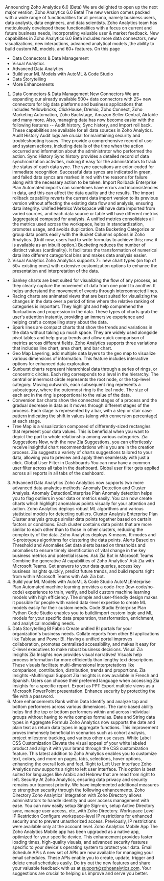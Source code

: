 Announcing Zoho Analytics 6.0 (Beta)
We are delighted to open up the next major version, Zoho Analytics 6.0 Beta! The new version comes packed with a wide range of functionalities for all persona, namely business users, data analysts, data engineers, and data scientists. Zoho Analytics team has meticulously developed these functionalities with a focus on current and future business needs, incorporating valuable user & market feedback.
New capabilities in Zoho Analytics 6.0 Beta includes more data connectors, new visualizations, new interactions, advanced analytical models ,the ability to build custom ML models, and 60+ features.
On this page
- Data Connectors & Data Management
- Visual Analytics
- Advanced Data Analytics
- Build your ML Models with AutoML & Code Studio
- Data Storytelling
- More Enhancements
1. Data Connectors & Data Management
New Connectors
We are expanding our already available 500+ data connectors with 25+ new connectors for big data platforms and business applications that includes Yellowbricks, ClickHouse, Dremio, Zoho Connect, Zoho Marketing Automation, Zoho Backstage, Amazon Seller Central, Airtable and many more.
Also, managing data has now become easier with the following features -- Audit history, Sync history, and Import roll back. These capabilities are available for all data sources in Zoho Analytics.
Audit History
Audit logs are crucial for maintaining security and troubleshooting issues. They provide a comprehensive record of user and system actions, including details of the time when the action occurred and information about the administrator who performed the action.
Sync History
Sync history provides a detailed record of data synchronization activities, making it easy for the administrators to track the status of each data sync. The sync operations are color-coded for immediate recognition. Successful data syncs are indicated in green, and failed data syncs are marked in red with the reasons for failure along with the necessary action to be taken.
Import Rollback Enterprise Plan
Automated imports can sometimes have errors and inconsistencies in data, and this can affect the data quality and the results. The import rollback capability reverts the current data import version to its previous version without affecting the existing data flow and analysis, ensuring data integrity.
Unified Metrics
Workspace will have data imported from varied sources, and each data source or table will have different metrics (aggregates) computed for analysis. A unified metrics consolidates all the metrics used across the workspace, helps in standardization, promotes usage, and avoids duplication.
Data Bucketing
Categorize or group data points easily with the Bucket Columns options in Zoho Analytics. (Until now, users had to write formulas to achieve this; now, it is available as an inbuilt option.) Bucketing reduces the number of distinct values (cardinality). It facilitates the transformation of numerical data into different categorical bins and makes data analysis easier.
2. Visual Analytics
Zoho Analytics supports 7+ new chart types (on top of 50+ existing ones) with extensive customization options to enhance the presentation and interpretation of the data.
- Sankey charts are best suited for visualizing the flow of any process, as they clearly capture the movement of data from one point to another. It helps understand the movement of events through interconnected lines.
- Racing charts are animated views that are best suited for visualizing the changes in the data over a period of time where the relative ranking of categories is important. They highlight and help comprehend the fluctuations and progression in the data. These types of charts grab the user's attention instantly, providing an immersive experience and helping craft a compelling story about the data.
- Spark lines are compact charts that show the trends and variations in the data without taking up much space. They are widely used alongside pivot tables and help grasp trends and allow quick comparison of metrics across different fields. Zoho Analytics supports three variations that includes line chart, area chart, and bar chart.
- Geo Map Layering, add multiple data layers to the geo map to visualize various dimensions of information. This feature includes interactive options for enhanced data exploration.
- Sunburst charts represent hierarchical data through a series of rings, or concentric circles. Each ring corresponds to a level in the hierarchy. The central or innermost circle represents the root node, or the top-level category. Moving outwards, each subsequent ring represents a subcategory, where the outermost ring is the leaf node. The size of each arc in the ring is proportional to the value of the data.
- Conversion bar charts show the connected stages of a process and the gradual decrease in data as it moves through different stages of the process. Each stage is represented by a bar, with a step or stair case pattern indicating the shift in values (along with conversion percentage) at each stage.
- Tree Map is a visualization composed of differently-sized rectangles that represent your data values. This is beneficial when you want to depict the part to whole relationship among various categories.
Zia Suggestions
Now, with the new Zia Suggestions, you can effortlessly receive insightful chart recommendations while you are in the creation process. Zia suggests a variety of charts suggestions tailored to your data, allowing you to preview and apply them seamlessly with just a click.
Global User Filter in Dashboards
You can now have a common user filter across all tabs in the dashboard. Global user filter gets applied across all reports in all tabs of the dashboard.
3. Advanced Data Analytics
Zoho Analytics now supports two more advanced data analytics methods: Anomaly Detection and Cluster Analysis.
Anomaly DetectionEnterprise Plan
Anomaly detection helps you to flag outliers in your data or metrics easily. You can now create charts which highlight anomalous points visually for your attention and action. Zoho Analytics deploys robust ML algorithms and various statistical models for detecting outliers.
Cluster Analysis Enterprise Plan
Cluster analysis groups similar data points together based on certain factors or conditions. Each cluster contains data points that are more similar to each other than to those in other clusters, reducing the complexity of the data. Zoho Analytics deploys K-means, K-modes and K-prototypes algorithms for clustering the data points.
Alerts Based on Threshold and Anomalies
Set data alerts based on thresholds and anomalies to ensure timely identification of vital change in the key business metrics and potential issues.
Ask Zia Bot in Microsoft Teams
Combine the generative AI capabilities of Zoho Analytics' Ask Zia with Microsoft Teams. Get answers to your data queries, access key business insights quickly, predict future trends, and build reports right from within Microsoft Teams with Ask Zia bot.
4. Build your ML Models with AutoML & Code Studio
AutoMLEnterprise Plan
Automated machine learning provides a code-free (low-code/no-code) experience to train, verify, and build custom machine learning models with high efficiency. The simple and user-friendly design makes it possible for people with varied data-level expertise to create ML models easily for their custom needs.
Code Studio Enterprise Plan
Python Code Studio enables you to build/import custom logic and ML models for your specific data preparation, transformation, enrichment, and analytical modeling needs.
5. Data Storytelling
BI Fabric
Create unified BI portals for your organization's business needs. Collate reports from other BI applications like Tableau and Power BI. Having a unified portal improves collaboration, promotes centralized accessibility, and makes it easy for C-level executives to make robust business decisions.
Visual Zia Insights
Zia Insights now provides visual narratives! Visuals help process information far more efficiently than lengthy text descriptions. These visuals facilitate multi-dimensional interpretations like comparison, contribution, distribution, trends and proportions.
Zia Insights -Multilingual Support
Zia Insights is now available in French and Spanish. Users can choose their preferred language when accessing Zia Insights for a specific report.
Export as PPT
Export multiple views as a Microsoft PowerPoint presentation. Enhance security by protecting the file with a password.
6. More enhancements
Rank within Data
Identify and analyze top and bottom performers across various dimensions. The rank-based ability helps find the top or bottom performers within and across individual groups without having to write complex formulas.
Date and String data types in Aggregate Formula
Zoho Analytics now supports the date and plain text as return data types in aggregate functions. This improvement proves immensely beneficial in scenarios such as cohort analysis, project milestone tracking, and various other use cases.
White Label CSS Customization
Elevate the visual appeal of your white labeled product and align it with your brand through the CSS customization feature. This latest addition to Zoho Analytics enables you to customize text, colors, and more on pages, tabs, selections, hover options, enhancing the overall look and feel.
Right to Left User Interface
Zoho Analytics now supports a right to left user interface. This option is best suited for languages like Arabic and Hebrew that are read from right to left.
Security
At Zoho Analytics, ensuring data privacy and security remains our topmost priority. We have implemented additional measures to strengthen security through the following enhancements.
Zoho Directory
Zoho Analytics' integration with Zoho Directory allows administrators to handle identity and user access management with ease. You can now easily setup Single Sign-on, setup Active Directory sync, manage user access, etc.,with Zoho Directory.
Workspace Level IP Restriction
Configure workspace-level IP restrictions for enhanced security and to prevent unauthorized access. Previously, IP restrictions were available only at the account level.
Zoho Analytics Mobile App
The Zoho Analytics Mobile app has been upgraded as a native app, optimized for your specific device. This enhancement provides faster loading times, high-quality visuals, and advanced security features specific to your device's operating system to protect your data.
Email Schedule APIs
A new set of APIs are now available for managing your email schedules. These APIs enable you to create, update, trigger and delete email schedules easily.
Do try out the new features and share your valuable feedback with us at support@zohoanalytics.com. Your suggestions are crucial to helping us improve and serve you better.